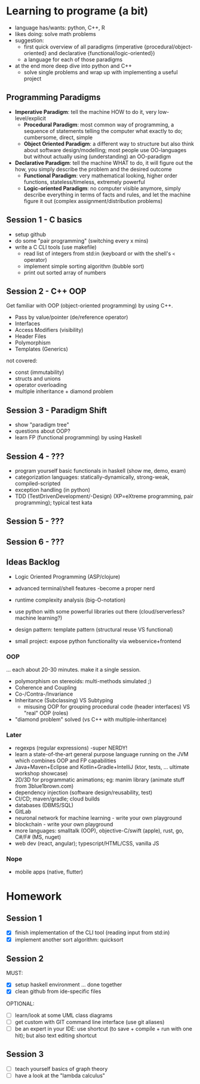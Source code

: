 # Learning to programe (a bit)

* language has/wants: python, C++, R
* likes doing: solve math problems
* suggestion:
  * first quick overview of all paradigms (imperative {procedural/object-oriented} and declarative {functional/logic-oriented})
  * a language for each of those paradigms
* at the end more deep dive into python and C++
  * solve single problems and wrap up with implementing a useful project

## Programming Paradigms

* **Imperative Paradigm**: tell the machine HOW to do it, very low-level/explicit
  * **Procedural Paradigm**: most common way of programming, a sequence of statements telling the computer what exactly to do; cumbersome, direct, simple
  * **Object Oriented Paradigm**: a different way to structure but also think about software design/modelling; most people use OO-languages but without actually using (understanding) an OO-paradigm
* **Declarative Paradigm**: tell the machine WHAT to do, it will figure out the how, you simply describe the problem and the desired outcome
  * **Functional Paradigm**: very mathematical looking, higher order functions, stateless/timeless, extremely powerful
  * **Logic-oriented Paradigm**: no computer visible anymore, simply describe everything in terms of facts and rules, and let the machine figure it out (complex assignment/distribution problems)

## Session 1 - C basics

* setup github
* do some "pair programming" (switching every x mins)
* write a C CLI tools (use makefile)
  * read list of integers from std:in (keyboard or with the shell's `<` operator)
  * implement simple sorting algorithm (bubble sort)
  * print out sorted array of numbers

## Session 2 - C++ OOP

Get familiar with OOP (object-oriented programming) by using C++.

* Pass by value/pointer (de/reference operator)
* Interfaces
* Access Modifiers (visibility)
* Header Files
* Polymorphism
* Templates (Generics)

not covered:
* const (immutability)
* structs and unions
* operator overloading
* multiple inheritance + diamond problem


## Session 3 - Paradigm Shift

* show "paradigm tree"
* questions about OOP?
* learn FP (functional programming) by using Haskell



## Session 4 - ???

* program yourself basic functionals in haskell (show me, demo, exam)
* categorization languages: statically-dynamically, strong-weak, compiled-scripted
* exception handling (in python)
* TDD (TestDrivenDevelopment/-Design) (XP=eXtreme programming, pair programming); typical test kata

## Session 5 - ???


## Session 6 - ???


## Ideas Backlog

* Logic Oriented Programming (ASP/clojure)
* advanced terminal/shell features -become a proper nerd
* runtime complexity analysis (big-O-notation)

* use python with some powerful libraries out there (cloud/serverless? machine learning?)
* design pattern: template pattern (structural reuse VS functional)
* small project: expose python functionality via webservice+frontend

### OOP

... each about 20-30 minutes. make it a single session.

* polymorphism on stereoids: multi-methods simulated ;)
* Coherence and Coupling
* Co-/Contra-/Invariance
* Inheritance (Subclassing) VS Subtyping
  * misusing OOP for grouping procedural code (header interfaces) VS "real" OOP (roles)
* "diamond problem" solved (vs C++ with multiple-inheritance)

### Later

* regexps (regular expressions) -super NERDY!
* learn a state-of-the-art general purpose language running on the JVM which combines OOP and FP capabilities
* Java+Maven+Eclipse and Kotlin+Gradle+IntelliJ (ktor, tests, ... ultimate workshop showcase)
* 2D/3D for programmatic animations; eg: manim library (animate stuff from 3blue1brown.com)
* dependency injection (software design/reusability, test)
* CI/CD; maven/gradle; cloud builds
* databases (DBMS/SQL)
* GitLab
* neuronal network for machine learning - write your own playground
* blockchain - write your own playground
* more languages: smalltalk (OOP), objective-C/swift (apple), rust, go, C#/F# (MS, nuget)
* web dev (react, angular); typescript/HTML/CSS, vanilla JS

### Nope

* mobile apps (native, flutter)

# Homework

## Session 1

* [x] finish implementation of the CLI tool (reading input from std:in)
* [x] implement another sort algorithm: quicksort

## Session 2

MUST:

* [x] setup haskell environment ... done together
* [x] clean github from ide-specific files

OPTIONAL:

* [ ] learn/look at some UML class diagrams
* [ ] get custom with GIT command line interface (use git aliases)
* [ ] be an expert in your IDE: use shortcut (to save + compile + run with one hit); but also text editing shortcut

## Session 3

* [ ] teach yourself basics of graph theory
* [ ] have a look at the "lambda calculus"
